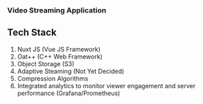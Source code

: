 ### Video Streaming Application


## Tech Stack
1. Nuxt JS (Vue JS Framework)
2. Oat++ (C++ Web Framework)
3. Object Storage (S3)
4. Adaptive Steaming (Not Yet Decided) 
5. Compression Algorithms
6. Integrated analytics to monitor viewer engagement and server performance (Grafana/Prometheus)
